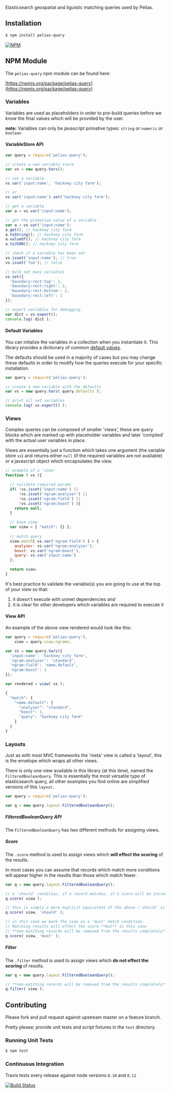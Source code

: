 Elasticsearch geospatial and liguistic matching queries used by Pelias.

## Installation

```bash
$ npm install pelias-query
```

[![NPM](https://nodei.co/npm/pelias-query.png?downloads=true&stars=true)](https://nodei.co/npm/pelias-query)

## NPM Module

The `pelias-query` npm module can be found here:

[https://npmjs.org/package/pelias-query](https://npmjs.org/package/pelias-query)

### Variables

Variables are used as placeholders in order to pre-build queries before we know the final values which will be provided by the user.

**note:** Variables can only be javascript primative types: `string` *or* `numeric` *or* `boolean`

#### VariableStore API

```javascript
var query = require('pelias-query');

// create a new variable store
var vs = new query.Vars();

// set a variable
vs.var('input:name', 'hackney city farm');

// or
vs.var('input:name').set('hackney city farm');

// get a variable
var a = vs.var('input:name');

// get the primative value of a variable
var a = vs.var('input:name');
a.get(); // hackney city farm
a.toString(); // hackney city farm
a.valueOf(); // hackney city farm
a.toJSON(); // hackney city farm

// check if a variable has been set
vs.isset('input:name'); // true
vs.isset('foo'); // false

// bulk set many variables
vs.set({
  'boundary:rect:top': 1,
  'boundary:rect:right': 2,
  'boundary:rect:bottom': 2,
  'boundary:rect:left': 1
});

// export variables for debugging
var dict = vs.export();
console.log( dict );
```

#### Default Variables

You can initalize the variables in a collection when you instantiate it. This library provides a dictionary of common [default values](https://github.com/pelias/query/blob/master/defaults.json).

The defaults should be used in a majority of cases but you may change these defaults in order to modify how the queries execute for your specific installation.

```javascript
var query = require('pelias-query');

// create a new variable with the defaults
var vs = new query.Vars( query.defaults );

// print all set variables
console.log( vs.export() );
```

### Views

Complex queries can be composed of smaller 'views', these are query blocks which are marked up with placeholder variables and later 'compiled' with the actual user variables in place.

Views are essentially just a function which takes one argument (the variable store `vs`) and returns either `null` (if the required variables are not available) *or* a javascript object which encapsulates the view.

```javascript
// example of a 'view'
function ( vs ){

  // validate required params
  if( !vs.isset('input:name') ||
      !vs.isset('ngram:analyzer') ||
      !vs.isset('ngram:field') ||
      !vs.isset('ngram:boost') ){
    return null;
  }

  // base view
  var view = { "match": {} };
  
  // match query
  view.match[ vs.var('ngram:field') ] = {
    analyzer: vs.var('ngram:analyzer'),
    boost: vs.var('ngram:boost'),
    query: vs.var('input:name')
  };

  return view;
}
```

It's best practice to validate the variable(s) you are going to use at the top of your view so that:

1. it doesn't execute with unmet dependencies *and*
2. it is clear for other developers which variables are required to execute it

#### View API

An example of the above view rendered would look like this:

```javascript
var query = require('pelias-query'),
    view = query.view.ngrams;

var vs = new query.Vars({
  'input:name': 'hackney city farm',
  'ngram:analyzer': 'standard',
  'ngram:field': 'name.default',
  'ngram:boost': 1
});

var rendered = view( vs );
```

```javascript
{
  "match": {
    "name.default": {
      "analyzer": "standard",
      "boost": 1,
      "query": "hackney city farm"
    }
  }
}
```

### Layouts

Just as with most MVC frameworks the 'meta' view is called a 'layout', this is the envelope which wraps all other views.

There is only one view available in this library (at this time), named the `FilteredBooleanQuery`. This is essentially the most versatile type of elasticsearch query, all other examples you find online are simplified versions of this `layout`.

```javascript
var query = require('pelias-query');

var q = new query.layout.FilteredBooleanQuery();
```

##### FilteredBooleanQuery API

The `FilteredBooleanQuery` has two different methods for assigning views.

##### Score

The `.score` method is used to assign views which **will effect the scoring** of the results.

In most cases you can assume that records which match more conditions will appear higher in the results than those which match fewer.

```javascript
var q = new query.layout.FilteredBooleanQuery();

// a 'should' condition, if a record matches, it's score will be increased
q.score( view );

// this is simply a more explicit equivalent of the above ('should' is the default)
q.score( view, 'should' );

// in this case we mark the view as a 'must' match condition.
// Matching results will effect the score **but** in this case
// **non-matching records will be removed from the results completely**
q.score( view, 'must' );
```

##### Filter

The `.filter` method is used to assign views which **do not effect the scoring** of results.

```javascript
var q = new query.layout.FilteredBooleanQuery();

// **non-matching records will be removed from the results completely**
q.filter( view );
```

## Contributing

Please fork and pull request against upstream master on a feature branch.

Pretty please; provide unit tests and script fixtures in the `test` directory.

### Running Unit Tests

```bash
$ npm test
```

### Continuous Integration

Travis tests every release against node versions `0.10` and `0.12`

[![Build Status](https://travis-ci.org/pelias/query.png?branch=master)](https://travis-ci.org/pelias/query)